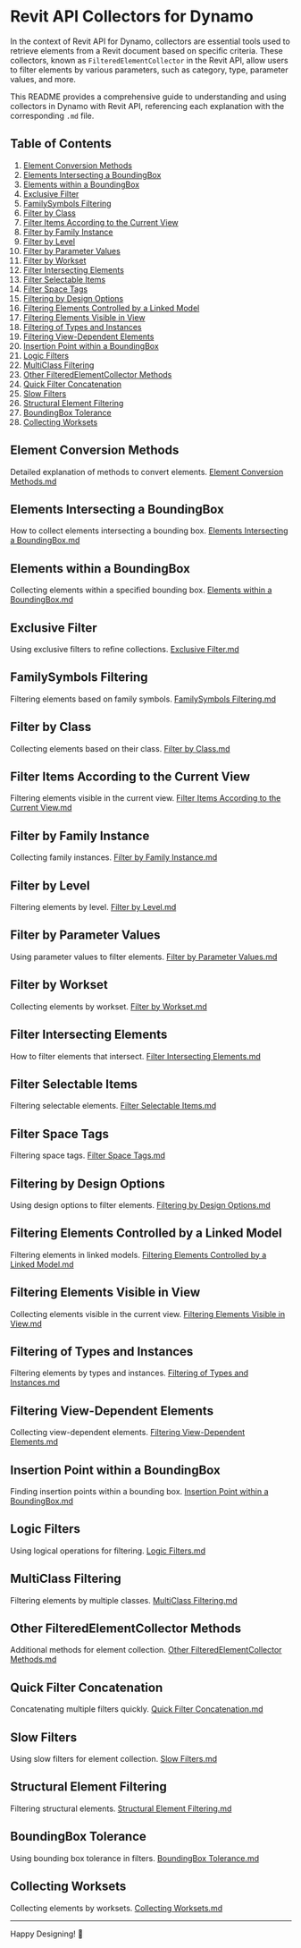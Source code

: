 # Revit API Collectors for Dynamo

In the context of Revit API for Dynamo, collectors are essential tools used to retrieve elements from a Revit document based on specific criteria. These collectors, known as `FilteredElementCollector` in the Revit API, allow users to filter elements by various parameters, such as category, type, parameter values, and more.

This README provides a comprehensive guide to understanding and using collectors in Dynamo with Revit API, referencing each explanation with the corresponding `.md` file.

## Table of Contents

1. [Element Conversion Methods](#element-conversion-methods)
2. [Elements Intersecting a BoundingBox](#elements-intersecting-a-boundingbox)
3. [Elements within a BoundingBox](#elements-within-a-boundingbox)
4. [Exclusive Filter](#exclusive-filter)
5. [FamilySymbols Filtering](#familysymbols-filtering)
6. [Filter by Class](#filter-by-class)
7. [Filter Items According to the Current View](#filter-items-according-to-the-current-view)
8. [Filter by Family Instance](#filter-by-family-instance)
9. [Filter by Level](#filter-by-level)
10. [Filter by Parameter Values](#filter-by-parameter-values)
11. [Filter by Workset](#filter-by-workset)
12. [Filter Intersecting Elements](#filter-intersecting-elements)
13. [Filter Selectable Items](#filter-selectable-items)
14. [Filter Space Tags](#filter-space-tags)
15. [Filtering by Design Options](#filtering-by-design-options)
16. [Filtering Elements Controlled by a Linked Model](#filtering-elements-controlled-by-a-linked-model)
17. [Filtering Elements Visible in View](#filtering-elements-visible-in-view)
18. [Filtering of Types and Instances](#filtering-of-types-and-instances)
19. [Filtering View-Dependent Elements](#filtering-view-dependent-elements)
20. [Insertion Point within a BoundingBox](#insertion-point-within-a-boundingbox)
21. [Logic Filters](#logic-filters)
22. [MultiClass Filtering](#multiclass-filtering)
23. [Other FilteredElementCollector Methods](#other-filteredelementcollector-methods)
24. [Quick Filter Concatenation](#quick-filter-concatenation)
25. [Slow Filters](#slow-filters)
26. [Structural Element Filtering](#structural-element-filtering)
27. [BoundingBox Tolerance](#boundingbox-tolerance)
28. [Collecting Worksets](#collecting-worksets)

## Element Conversion Methods
Detailed explanation of methods to convert elements.
[Element Conversion Methods.md](RevitAPI/Collection/Element_Conversion_Methods.md)

## Elements Intersecting a BoundingBox
How to collect elements intersecting a bounding box.
[Elements Intersecting a BoundingBox.md](RevitAPI/Collection/Elements_Intersecting_a_BoundingBox.md)

## Elements within a BoundingBox
Collecting elements within a specified bounding box.
[Elements within a BoundingBox.md](RevitAPI/Collection/Elements_within_a_BoundingBox.md)

## Exclusive Filter
Using exclusive filters to refine collections.
[Exclusive Filter.md](RevitAPI/Collection/Exclusive_Filter.md)

## FamilySymbols Filtering
Filtering elements based on family symbols.
[FamilySymbols Filtering.md](RevitAPI/Collection/FamilySymbols_Filtering.md)

## Filter by Class
Collecting elements based on their class.
[Filter by Class.md](RevitAPI/Collection/Filter_by_Class.md)

## Filter Items According to the Current View
Filtering elements visible in the current view.
[Filter Items According to the Current View.md](RevitAPI/Collection/Filter_Items_According_to_the_Current_View.md)

## Filter by Family Instance
Collecting family instances.
[Filter by Family Instance.md](RevitAPI/Collection/Filter_by_Family_Instance.md)

## Filter by Level
Filtering elements by level.
[Filter by Level.md](RevitAPI/Collection/Filter_by_Level.md)

## Filter by Parameter Values
Using parameter values to filter elements.
[Filter by Parameter Values.md](RevitAPI/Collection/Filter_by_Parameter_Values.md)

## Filter by Workset
Collecting elements by workset.
[Filter by Workset.md](RevitAPI/Collection/Filter_by_Workset.md)

## Filter Intersecting Elements
How to filter elements that intersect.
[Filter Intersecting Elements.md](RevitAPI/Collection/Filter_Intersecting_Elements.md)

## Filter Selectable Items
Filtering selectable elements.
[Filter Selectable Items.md](RevitAPI/Collection/Filter_Selectable_Items.md)

## Filter Space Tags
Filtering space tags.
[Filter Space Tags.md](RevitAPI/Collection/Filter_Space_Tags.md)

## Filtering by Design Options
Using design options to filter elements.
[Filtering by Design Options.md](RevitAPI/Collection/Filtering_by_Design_Options.md)

## Filtering Elements Controlled by a Linked Model
Filtering elements in linked models.
[Filtering Elements Controlled by a Linked Model.md](RevitAPI/Collection/Filtering_Elements_Controlled_by_a_Linked_Model.md)

## Filtering Elements Visible in View
Collecting elements visible in the current view.
[Filtering Elements Visible in View.md](RevitAPI/Collection/Filtering_Elements_Visible_in_View.md)

## Filtering of Types and Instances
Filtering elements by types and instances.
[Filtering of Types and Instances.md](RevitAPI/Collection/Filtering_of_Types_and_Instances.md)

## Filtering View-Dependent Elements
Collecting view-dependent elements.
[Filtering View-Dependent Elements.md](RevitAPI/Collection/Filtering_View-Dependent_Elements.md)

## Insertion Point within a BoundingBox
Finding insertion points within a bounding box.
[Insertion Point within a BoundingBox.md](RevitAPI/Collection/Insertion_Point_within_a_BoundingBox.md)

## Logic Filters
Using logical operations for filtering.
[Logic Filters.md](RevitAPI/Collection/Logic_Filters.md)

## MultiClass Filtering
Filtering elements by multiple classes.
[MultiClass Filtering.md](RevitAPI/Collection/MultiClass_Filtering.md)

## Other FilteredElementCollector Methods
Additional methods for element collection.
[Other FilteredElementCollector Methods.md](RevitAPI/Collection/Other_FilteredElementCollector_Methods.md)

## Quick Filter Concatenation
Concatenating multiple filters quickly.
[Quick Filter Concatenation.md](RevitAPI/Collection/Quick_Filter_Concatenation.md)

## Slow Filters
Using slow filters for element collection.
[Slow Filters.md](RevitAPI/Collection/Slow_Filters.md)

## Structural Element Filtering
Filtering structural elements.
[Structural Element Filtering.md](RevitAPI/Collection/Structural_Element_Filtering.md)

## BoundingBox Tolerance
Using bounding box tolerance in filters.
[BoundingBox Tolerance.md](RevitAPI/Collection/BoundingBox_Tolerance.md)

## Collecting Worksets
Collecting elements by worksets.
[Collecting Worksets.md](RevitAPI/Collection/Collecting_Worksets.md)

---

Happy Designing! 🎨
